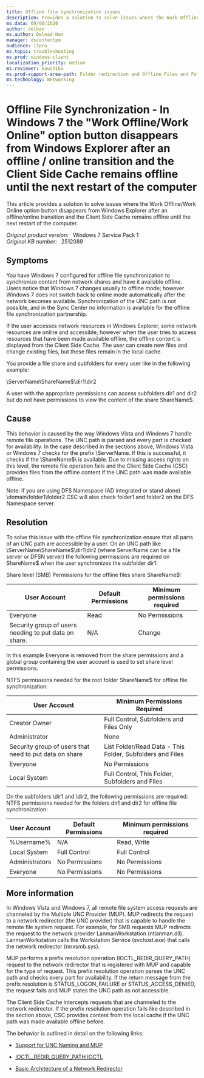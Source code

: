 ```yaml
---
title: Offline file synchronization issues
description: Provides a solution to solve issues where the Work Offline/Work Online option button disappears from Windows Explorer after an offline/online transition and the Client Side Cache remains offline until the next restart of the computer.
ms.data: 09/08/2020
author: delhan
ms.author: Delead-Han
manager: dscontentpm
audience: itpro
ms.topic: troubleshooting
ms.prod: windows-client
localization_priority: medium
ms.reviewer: kaushika
ms.prod-support-area-path: Folder redirection and Offline Files and Folders (CSC)
ms.technology: Networking
---
```

# Offline File Synchronization - In Windows 7 the "Work Offline/Work Online" option button disappears from Windows Explorer after an offline / online transition and the Client Side Cache remains offline until the next restart of the computer

This article provides a solution to solve issues where the Work Offline/Work Online option button disappears from Windows Explorer after an offline/online transition and the Client Side Cache remains offline until the next restart of the computer.

_Original product version:_ &nbsp; Windows 7 Service Pack 1  
_Original KB number:_ &nbsp; 2512089

## Symptoms

You have Windows 7 configured for offline file synchronization to synchronize content from network shares and have it available offline. Users notice that Windows 7 changes usually to offline mode; however Windows 7 does not switch back to online mode automatically after the network becomes available. Synchronization of the UNC path is not possible, and in the Sync Center no information is available for the offline file synchronization partnership.

If the user accesses network resources in Windows Explorer, some network resources are online and accessible; however when the user tries to access resources that have been made available offline, the offline content is displayed from the Client Side Cache. The user can create new files and change existing files, but these files remain in the local cache.

You provide a file share and subfolders for every user like in the following example:

\\ServerName\ShareName$\dir1\dir2

A user with the appropriate permissions can access subfolders dir1 and dir2 but do not have permissions to view the content of the share ShareName$.

## Cause

This behavior is caused by the way Windows Vista and Windows 7 handle remote file operations. The UNC path is parsed and every part is checked for availability. In the case described in the sections above, Windows Vista or Windows 7 checks for the prefix \\ServerName. If this is successful, it checks if the \ShareName$\ is available. Due to missing access rights on this level, the remote file operation fails and the Client Side Cache (CSC) provides files from the offline content if the UNC path was made available offline.

Note: if you are using DFS Namespace (AD integrated or stand alone) \\domain\folder1\folder2 CSC will also check folder1 and folder2 on the DFS Namespace server.

## Resolution

To solve this issue with the offline file synchronization ensure that all parts of an UNC path are accessible by a user. On an UNC path like \\ServerName\ShareName$\dir1\dir2 (where ServerName can be a file server or DFSN server) the following permissions are required on ShareName$ when the user synchronizes the subfolder dir1:

Share level (SMB) Permissions for the offline files share ShareName$:

| User Account| Default Permissions| Minimum permissions required |
|---|---|---|
|Everyone|Read|No Permissions|
|Security group of users needing to put data on share.|N/A|Change|

In this example Everyone is removed from the share permissions and a global group containing the user account is used to set share level permissions.

NTFS permissions needed for the root folder ShareName$ for offline file synchronization: 

| User Account| Minimum Permissions Required |
|---|---|
|Creator Owner|Full Control, Subfolders and Files Only|
|Administrator|None|
|Security group of users that need to put data on share|List Folder/Read Data - This Folder, Subfolders and Files|
|Everyone|No Permissions|
|Local System|Full Control, This Folder, Subfolders and Files|


On the subfolders \dir1 and \dir2, the following permissions are required:
 NTFS permissions needed for the folders dir1 and dir2 for offline file synchronization: 

| User Account| Default Permissions| Minimum permissions required |
|---|---|---|
|%Username%|N/A|Read, Write|
|Local System|Full Control|Full Control|
|Administrators|No Permissions|No Permissions|
|Everyone|No Permissions|No Permissions|


## More information

In Windows Vista and Windows 7, all remote file system access requests are channeled by the Multiple UNC Provider (MUP). MUP redirects the request to a network redirector (the UNC provider) that is capable to handle the remote file system request. For example, for SMB requests MUP redirects the request to the network provider LanmanWorkstation (ntlanman.dll). LanmanWorkstation calls the Workstation Service (svchost.exe) that calls the network redirector (mrxsmb.sys).

MUP performs a prefix resolution operation (IOCTL_REDIR_QUERY_PATH) request to the network redirector that is registered with MUP and capable for the type of request. This prefix resolution operation parses the UNC path and checks every part for availability. If the return message from the prefix resolution is STATUS_LOGON_FAILURE or STATUS_ACCESS_DENIED, the request fails and MUP states the UNC path as not accessible.

The Client Side Cache intercepts requests that are channeled to the network redirector. If the prefix resolution operation fails like described in the section above, CSC provides content from the local cache if the UNC path was made available offline before.

The behavior is outlined in detail on the following links:

- [Support for UNC Naming and MUP](https://msdn.microsoft.com/library/ff556761(v=vs.85).aspx)

- [IOCTL_REDIR_QUERY_PATH IOCTL](https://msdn.microsoft.com/library/ff548313(v=vs.85).aspx)

- [Basic Architecture of a Network Redirector](https://msdn.microsoft.com/library/ff538979(v=vs.85).aspx)
